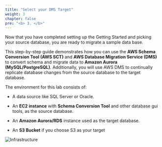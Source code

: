 ```yaml
---
title: "Select your DMS Target"
weight: 3
chapter: false
pre: "<b> 3. </b>"
---
```


Now that you have completed setting up the Getting Started and picking your source database, you are ready to migrate a sample data base.

This step-by-step guide demonstrates how you can use the **AWS Schema Conversion Tool (AWS SCT)** and **AWS Database Migration Service (DMS)** to convert schema and migrate data to **Amazon Aurora (MySQL/PostgreSQL)**. Additionally, you will use AWS DMS to continually replicate database changes from the source database to the target database.

The environment for this lab consists of:

- A data source like SQL Server or Oracle.

- An **EC2 instance** with **Schema Conversion Tool** and other database gui tools, as the source database.

- An **Amazon Aurora/RDS** instance used as the target database.

- An **S3 Bucket** if you choose S3 as your target

![Infrastructure](/images/3/0001.png?width=80pc)